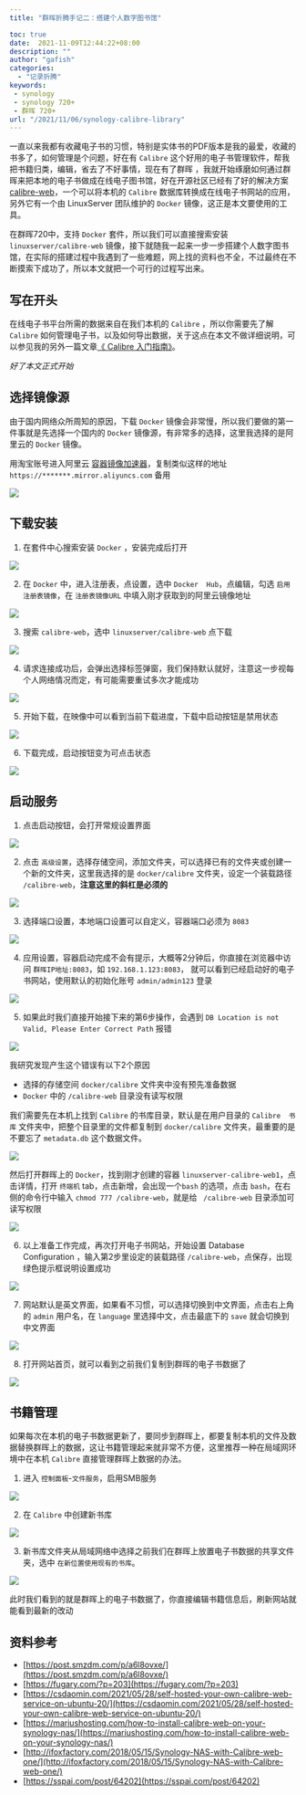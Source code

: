 ```yaml
---
title: "群晖折腾手记二：搭建个人数字图书馆"

toc: true
date:  2021-11-09T12:44:22+08:00
description: ""
author: "gafish"
categories:
  - "记录折腾"
keywords:
 - synology
 - synology 720+
 - 群晖 720+
url: "/2021/11/06/synology-calibre-library"
---
```


一直以来我都有收藏电子书的习惯，特别是实体书的PDF版本是我的最爱，收藏的书多了，如何管理是个问题，好在有 `Calibre` 这个好用的电子书管理软件，帮我把书籍归类，编辑，省去了不好事情，现在有了群晖 ，我就开始琢磨如何通过群晖来把本地的电子书做成在线电子图书馆，好在开源社区已经有了好的解决方案 [calibre-web](https://github.com/janeczku/calibre-web)，一个可以将本机的  `Calibre`  数据库转换成在线电子书网站的应用，另外它有一个由 LinuxServer 团队维护的  `Docker`  镜像，这正是本文要使用的工具。

在群晖720中，支持  `Docker`  套件，所以我们可以直接搜索安装 `linuxserver/calibre-web` 镜像，接下就随我一起来一步一步搭建个人数字图书馆，在实际的搭建过程中我遇到了一些难题，网上找的资料也不全，不过最终在不断摸索下成功了，所以本文就把一个可行的过程写出来。

## 写在开头

在线电子书平台所需的数据来自在我们本机的 `Calibre` ，所以你需要先了解 `Calibre` 如何管理电子书，以及如何导出数据，关于这点在本文不做详细说明，可以参见我的另外一篇文章[《 Calibre 入门指南》](/2021/10/17/calibre-introduction/)。

*好了本文正式开始*

## 选择镜像源

由于国内网络众所周知的原因，下载 `Docker` 镜像会非常慢，所以我们要做的第一件事就是先选择一个国内的 `Docker` 镜像源，有非常多的选择，这里我选择的是阿里云的 `Docker` 镜像。

用淘宝账号进入阿里云 [容器镜像加速器](https://cr.console.aliyun.com/cn-hangzhou/instances/mirrors)，复制类似这样的地址 `https://*******.mirror.aliyuncs.com` 备用

![](/images/2021-11-09-synology-calibre-library/1.jpg)

## 下载安装

1. 在套件中心搜索安装 `Docker` ，安装完成后打开

![](/images/2021-11-09-synology-calibre-library/2.jpg)

2. 在 `Docker` 中，进入注册表，点设置，选中  `Docker  Hub`，点编辑，勾选 `启用注册表镜像`，在 `注册表镜像URL` 中填入刚才获取到的阿里云镜像地址

![](/images/2021-11-09-synology-calibre-library/3.jpg)

3. 搜索 `calibre-web`，选中 `linuxserver/calibre-web` 点下载

![](/images/2021-11-09-synology-calibre-library/4.jpg)

4. 请求连接成功后，会弹出选择标签弹窗，我们保持默认就好，注意这一步视每个人网络情况而定，有可能需要重试多次才能成功

![](/images/2021-11-09-synology-calibre-library/5.jpg)

5. 开始下载，在映像中可以看到当前下载进度，下载中启动按钮是禁用状态

![](/images/2021-11-09-synology-calibre-library/6.jpg)

6. 下载完成，启动按钮变为可点击状态

![](/images/2021-11-09-synology-calibre-library/7.jpg)

## 启动服务

1. 点击启动按钮，会打开常规设置界面

![](/images/2021-11-09-synology-calibre-library/8.jpg)

2. 点击 `高级设置`，选择存储空间，添加文件夹，可以选择已有的文件夹或创建一个新的文件夹，这里我选择的是 `docker/calibre` 文件夹，设定一个装载路径 `/calibre-web`，**注意这里的斜杠是必须的**

![](/images/2021-11-09-synology-calibre-library/9.jpg)

3. 选择端口设置，本地端口设置可以自定义，容器端口必须为 `8083`

![](/images/2021-11-09-synology-calibre-library/10.jpg)

4. 应用设置，容器启动完成不会有提示，大概等2分钟后，你直接在浏览器中访问 `群晖IP地址:8083`，如 `192.168.1.123:8083`， 就可以看到已经启动好的电子书网站，使用默认的初始化账号 `admin/admin123` 登录

![](/images/2021-11-09-synology-calibre-library/11.jpg)

5. 如果此时我们直接开始接下来的第6步操作，会遇到 `DB Location is not Valid, Please Enter Correct Path` 报错

![](/images/2021-11-09-synology-calibre-library/12.jpg)

我研究发现产生这个错误有以下2个原因

- 选择的存储空间 `docker/calibre` 文件夹中没有预先准备数据
- `Docker`  中的  `/calibre-web` 目录没有读写权限

我们需要先在本机上找到 `Calibre` 的书库目录，默认是在用户目录的  `Calibre  书库` 文件夹中，把整个目录里的文件都复制到 `docker/calibre` 文件夹，最重要的是不要忘了 `metadata.db` 这个数据文件。

![](/images/2021-11-09-synology-calibre-library/13.jpg)

然后打开群晖上的 `Docker`，找到刚才创建的容器 `linuxserver-calibre-web1`，点击详情，打开 `终端机` tab，点击新增，会出现一个`bash` 的选项，点击 `bash`，在右侧的命令行中输入 `chmod 777 /calibre-web`，就是给 ` /calibre-web` 目录添加可读写权限

![](/images/2021-11-09-synology-calibre-library/14.jpg)

6. 以上准备工作完成，再次打开电子书网站，开始设置 Database Configuration ，输入第2步里设定的装载路径 `/calibre-web`，点保存，出现绿色提示框说明设置成功

![](/images/2021-11-09-synology-calibre-library/15.jpg)

7. 网站默认是英文界面，如果看不习惯，可以选择切换到中文界面，点击右上角的 `admin` 用户名，在 `language` 里选择中文，点击最底下的 `save` 就会切换到中文界面

![](/images/2021-11-09-synology-calibre-library/16.jpg)

8. 打开网站首页，就可以看到之前我们复制到群晖的电子书数据了

![](/images/2021-11-09-synology-calibre-library/17.jpg)

## 书籍管理

如果每次在本机的电子书数据更新了，要同步到群晖上，都要复制本机的文件及数据替换群晖上的数据，这让书籍管理起来就非常不方便，这里推荐一种在局域网环境中在本机  `Calibre`  直接管理群晖上数据的办法。

1. 进入 `控制面板`-`文件服务`，启用SMB服务

![](/images/2021-11-09-synology-calibre-library/18.jpg)

2. 在 `Calibre` 中创建新书库

![](/images/2021-11-09-synology-calibre-library/19.jpg)

3. 新书库文件夹从局域网络中选择之前我们在群晖上放置电子书数据的共享文件夹，选中 `在新位置使用现有的书库`。

![](/images/2021-11-09-synology-calibre-library/20.jpg)

此时我们看到的就是群晖上的电子书数据了，你直接编辑书籍信息后，刷新网站就能看到最新的改动

## 资料参考

- [https://post.smzdm.com/p/a6l8ovxe/](https://post.smzdm.com/p/a6l8ovxe/)
- [https://fugary.com/?p=203](https://fugary.com/?p=203)
- [https://csdaomin.com/2021/05/28/self-hosted-your-own-calibre-web-service-on-ubuntu-20/](https://csdaomin.com/2021/05/28/self-hosted-your-own-calibre-web-service-on-ubuntu-20/)
- [https://mariushosting.com/how-to-install-calibre-web-on-your-synology-nas/](https://mariushosting.com/how-to-install-calibre-web-on-your-synology-nas/)
- [http://ifoxfactory.com/2018/05/15/Synology-NAS-with-Calibre-web-one/](http://ifoxfactory.com/2018/05/15/Synology-NAS-with-Calibre-web-one/)
- [https://sspai.com/post/64202](https://sspai.com/post/64202)